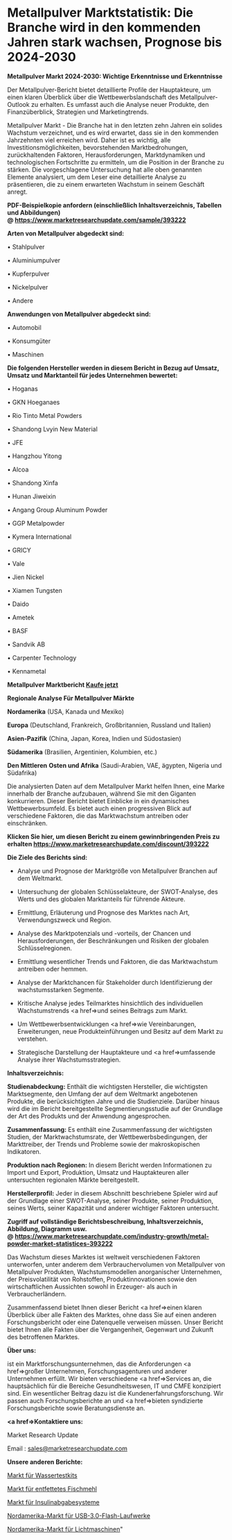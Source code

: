 # Metallpulver Marktstatistik: Die Branche wird in den kommenden Jahren stark wachsen, Prognose bis 2024-2030

<strong>Metallpulver Markt 2024-2030: Wichtige Erkenntnisse und Erkenntnisse</strong>

Der Metallpulver-Bericht bietet detaillierte Profile der Hauptakteure, um einen klaren Überblick über die Wettbewerbslandschaft des Metallpulver-Outlook zu erhalten. Es umfasst auch die Analyse neuer Produkte, den Finanzüberblick, Strategien und Marketingtrends.

Metallpulver Markt - Die Branche hat in den letzten zehn Jahren ein solides Wachstum verzeichnet, und es wird erwartet, dass sie in den kommenden Jahrzehnten viel erreichen wird. Daher ist es wichtig, alle Investitionsmöglichkeiten, bevorstehenden Marktbedrohungen, zurückhaltenden Faktoren, Herausforderungen, Marktdynamiken und technologischen Fortschritte zu ermitteln, um die Position in der Branche zu stärken. Die vorgeschlagene Untersuchung hat alle oben genannten Elemente analysiert, um dem Leser eine detaillierte Analyse zu präsentieren, die zu einem erwarteten Wachstum in seinem Geschäft anregt.

<strong><b>PDF-Beispielkopie anfordern (einschließlich Inhaltsverzeichnis, Tabellen und Abbildungen) @ </b></strong><strong><a href=https://www.marketresearchupdate.com/sample/393222><strong>https://www.marketresearchupdate.com/sample/393222</u></a></strong></strong>

<strong>Arten von Metallpulver abgedeckt sind:</strong>

• Stahlpulver

• Aluminiumpulver

• Kupferpulver

• Nickelpulver

• Andere

<strong>Anwendungen von Metallpulver abgedeckt sind:</strong>

• Automobil

• Konsumgüter

• Maschinen

<strong>Die folgenden Hersteller werden in diesem Bericht in Bezug auf Umsatz, Umsatz und Marktanteil für jedes Unternehmen bewertet:</strong>

• Hoganas

• GKN Hoeganaes

• Rio Tinto Metal Powders

• Shandong Lvyin New Material

• JFE

• Hangzhou Yitong

• Alcoa

• Shandong Xinfa

• Hunan Jiweixin

• Angang Group Aluminum Powder

• GGP Metalpowder

• Kymera International

• GRICY

• Vale

• Jien Nickel

• Xiamen Tungsten

• Daido

• Ametek

• BASF

• Sandvik AB

• Carpenter Technology

• Kennametal

<strong>Metallpulver Marktbericht <a href=https://www.marketresearchupdate.com/buynow/393222>Kaufe jetzt</a></strong>

<strong>Regionale Analyse Für Metallpulver Märkte</strong>

<strong>Nordamerika</strong> (USA, Kanada und Mexiko)

<strong>Europa</strong> (Deutschland, Frankreich, Großbritannien, Russland und Italien)

<strong>Asien-Pazifik</strong> (China, Japan, Korea, Indien und Südostasien)

<strong>Südamerika</strong> (Brasilien, Argentinien, Kolumbien, etc.)

<strong>Den Mittleren</strong> <strong>Osten und Afrika</strong> (Saudi-Arabien, VAE, ägypten, Nigeria und Südafrika)

Die analysierten Daten auf dem Metallpulver Markt helfen Ihnen, eine Marke innerhalb der Branche aufzubauen, während Sie mit den Giganten konkurrieren. Dieser Bericht bietet Einblicke in ein dynamisches Wettbewerbsumfeld. Es bietet auch einen progressiven Blick auf verschiedene Faktoren, die das Marktwachstum antreiben oder einschränken.

<strong>Klicken Sie hier, um diesen Bericht zu einem gewinnbringenden Preis zu erhalten
</strong><strong><a href=https://www.marketresearchupdate.com/discount/393222>https://www.marketresearchupdate.com/discount/393222</b></u></strong></a>

<strong>Die Ziele des Berichts sind:</strong>

- Analyse und Prognose der Marktgröße von Metallpulver Branchen auf dem Weltmarkt.

- Untersuchung der globalen Schlüsselakteure, der SWOT-Analyse, des Werts und des globalen Marktanteils für führende Akteure.

- Ermittlung, Erläuterung und Prognose des Marktes nach Art, Verwendungszweck und Region.

- Analyse des Marktpotenzials und -vorteils, der Chancen und Herausforderungen, der Beschränkungen und Risiken der globalen Schlüsselregionen.

- Ermittlung wesentlicher Trends und Faktoren, die das Marktwachstum antreiben oder hemmen.

- Analyse der Marktchancen für Stakeholder durch Identifizierung der wachstumsstarken Segmente.

- Kritische Analyse jedes Teilmarktes hinsichtlich des individuellen Wachstumstrends <a href=>und</a> seines Beitrags zum Markt.

- Um Wettbewerbsentwicklungen <a href=>wie</a> Vereinbarungen, Erweiterungen, neue Produkteinführungen und Besitz auf dem Markt zu verstehen.

- Strategische Darstellung der Hauptakteure und <a href=>umfas</a>sende Analyse ihrer Wachstumsstrategien.

<strong>Inhaltsverzeichnis:</strong>

<strong>Studienabdeckung:</strong> Enthält die wichtigsten Hersteller, die wichtigsten Marktsegmente, den Umfang der auf dem Weltmarkt angebotenen Produkte, die berücksichtigten Jahre und die Studienziele. Darüber hinaus wird die im Bericht bereitgestellte Segmentierungsstudie auf der Grundlage der Art des Produkts und der Anwendung angesprochen.

<strong>Zusammenfassung:</strong> Es enthält eine Zusammenfassung der wichtigsten Studien, der Marktwachstumsrate, der Wettbewerbsbedingungen, der Markttreiber, der Trends und Probleme sowie der makroskopischen Indikatoren.

<strong>Produktion nach Regionen:</strong> In diesem Bericht werden Informationen zu Import und Export, Produktion, Umsatz und Hauptakteuren aller untersuchten regionalen Märkte bereitgestellt.

<strong>Herstellerprofil:</strong> Jeder in diesem Abschnitt beschriebene Spieler wird auf der Grundlage einer SWOT-Analyse, seiner Produkte, seiner Produktion, seines Werts, seiner Kapazität und anderer wichtiger Faktoren untersucht.

<strong><b>Zugriff auf vollständige Berichtsbeschreibung, Inhaltsverzeichnis, Abbildung, Diagramm usw. @ </b></strong><strong><a href=https://www.marketresearchupdate.com/industry-growth/metal-powder-market-statistices-393222>https://www.marketresearchupdate.com/industry-growth/metal-powder-market-statistices-393222</a></strong>

Das Wachstum dieses Marktes ist weltweit verschiedenen Faktoren unterworfen, unter anderem dem Verbrauchervolumen von Metallpulver von Metallpulver Produkten, Wachstumsmodellen anorganischer Unternehmen, der Preisvolatilität von Rohstoffen, Produktinnovationen sowie den wirtschaftlichen Aussichten sowohl in Erzeuger- als auch in Verbraucherländern.

Zusammenfassend bietet Ihnen dieser Bericht <a href=>einen</a> klaren Überblick über alle Fakten des Marktes, ohne dass Sie auf einen anderen Forschungsbericht oder eine Datenquelle verweisen müssen. Unser Bericht bietet Ihnen alle Fakten über die Vergangenheit, Gegenwart und Zukunft des betroffenen Marktes.

<strong>Über uns:</strong>

 ist ein Marktforschungsunternehmen, das die Anforderungen <a href=>großer</a> Unternehmen, Forschungsagenturen und anderer Unternehmen erfüllt. Wir bieten verschiedene <a href=>Services</a> an, die hauptsächlich für die Bereiche Gesundheitswesen, IT und CMFE konzipiert sind. Ein wesentlicher Beitrag dazu ist die Kundenerfahrungsforschung. Wir passen auch Forschungsberichte an und <a href=>bieten</a> syndizierte Forschungsberichte sowie Beratungsdienste an.

<strong><a href=>Kontaktiere uns:</a></strong>

Market Research Update

Email : sales@marketresearchupdate.com

<strong>Unsere anderen Berichte:</strong>

<a href=https://www.linkedin.com/pulse/water-test-kit-market-analyzing-latest-developments>Markt für Wassertestkits</a>

<a href=https://www.linkedin.com/pulse/defatted-fish-meal-market-report-2023-top-company>Markt für entfettetes Fischmehl</a>

<a href=https://www.linkedin.com/pulse/insulin-delivery-systems-market-outlooks-2023>Markt für Insulinabgabesysteme</a>

<a href=https://www.linkedin.com/pulse/north-america-usb-3-0-flash-drive-market-2023>Nordamerika-Markt für USB-3.0-Flash-Laufwerke</a>

<a href=https://www.linkedin.com/pulse/north-america-alternators-market-size2023-2030-analysis>Nordamerika-Markt für Lichtmaschinen</a>"
